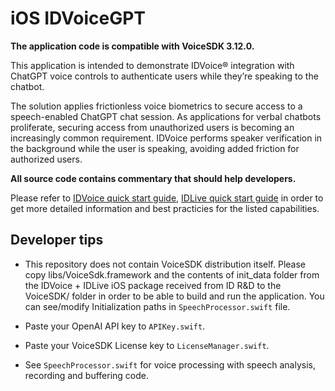 iOS IDVoiceGPT
===========================================

**The application code is compatible with VoiceSDK 3.12.0.**

This application is intended to demonstrate IDVoice® integration with ChatGPT voice controls to authenticate users while they’re speaking to the chatbot.

The solution applies frictionless voice biometrics to secure access to a speech-enabled ChatGPT chat session. As applications for verbal chatbots proliferate, securing access from unauthorized users is becoming an increasingly common requirement. IDVoice performs speaker verification in the background while the user is speaking, avoiding added friction for authorized users.

**All source code contains commentary that should help developers.**

Please refer to [IDVoice quick start guide](https://docs.idrnd.net/voice/#idvoice-speaker-verification), [IDLive quick start guide](https://docs.idrnd.net/voice/#idlive-voice-anti-spoofing) in order to get more detailed information and best practicies for the listed capabilities.

Developer tips
--------------

- This repository does not contain VoiceSDK distribution itself. Please copy libs/VoiceSdk.framework and the contents of init_data folder from the IDVoice + IDLive iOS package received from ID R&D to the VoiceSDK/ folder in order to be able to build and run the application. You can see/modify Initialization paths in `SpeechProcessor.swift`  file.

- Paste your OpenAI API key to `APIKey.swift`.
- Paste your VoiceSDK License key to `LicenseManager.swift`.
- See `SpeechProcessor.swift` for voice processing with speech analysis, recording and buffering code.
